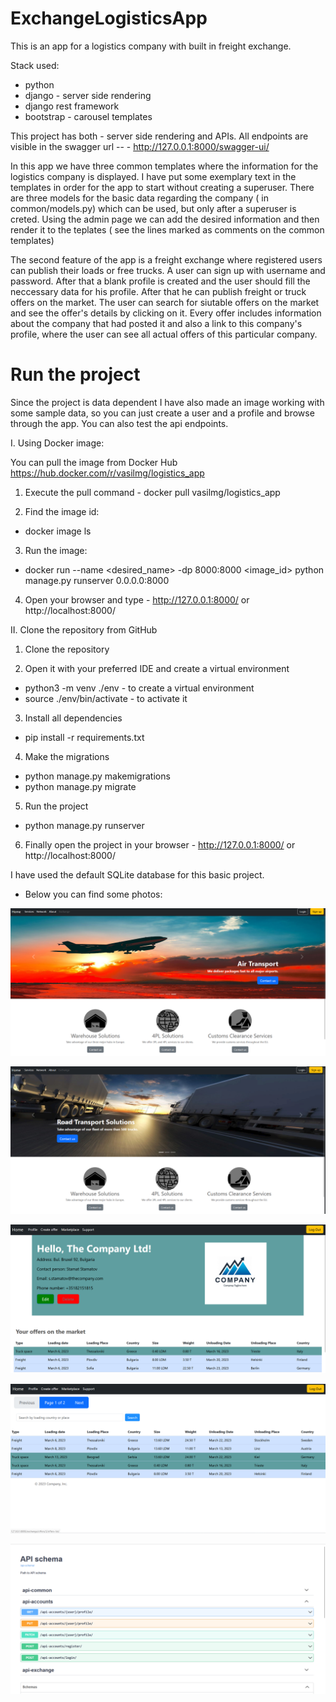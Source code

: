 # ExchangeLogisticsApp
This is an app for a logistics company with built in freight exchange.

Stack used:
 - python
 - django - server side rendering
 - django rest framework
 - bootstrap - carousel templates
 
 This project has both - server side rendering and APIs.
 All endpoints are visible in the swagger url -- - http://127.0.0.1:8000/swagger-ui/
 
 
 
 In this app we have three common templates where the information for the logistics company is displayed.
 I have put some exemplary text in the templates in order for the app to start without creating a superuser.
 There are three models for the basic data regarding the company ( in common/models.py) which can be used, but only after a superuser is creted.
 Using the admin page we can add the desired information and then render it to the teplates ( see the lines marked as comments on the common templates)
 
 The second feature of the app is a freight exchange where registered users can publish their loads or free trucks.
 A user can sign up with username and password. After that a blank profile is created and the user should fill the neccessary data for his profile.
 After that he can publish freight or truck offers on the market. The user can search for siutable offers on the market and see the offer's details by clicking on it.
 Every offer includes information about the company that had posted it and also a link to this company's profile, where the user can see all actual offers of this particular company.
 
 # Run the project
 Since the project is data dependent I have also made an image working with some sample data, so you can just create a user and a profile and browse through the app.
 You can also test the api endpoints.
 
 I. Using Docker image:
 
 You can pull the image from Docker Hub https://hub.docker.com/r/vasilmg/logistics_app
 
 1. Execute the pull command - docker pull vasilmg/logistics_app
 
 2. Find the image id:
 - docker image ls
 
 3. Run the image:
 - docker run --name <desired_name>  -dp 8000:8000 <image_id> python manage.py runserver 0.0.0.0:8000
 
 4. Open your browser and type - http://127.0.0.1:8000/ or http://localhost:8000/
 
 II. Clone the repository from GitHub
 
 1. Clone the repository

 2. Open it with your preferred IDE and create a virtual environment
 - python3 -m venv ./env   - to create a virtual environment
 - source ./env/bin/activate - to activate it
 
 3. Install all dependencies
  - pip install -r requirements.txt
  
 4. Make the migrations
  - python manage.py makemigrations
  - python manage.py migrate
 
 5. Run the project
 - python manage.py runserver

 6. Finally open the project in your browser - http://127.0.0.1:8000/ or http://localhost:8000/
 
 I have used the default SQLite database for this basic project.
 
  - Below you can find some photos:
 
![front page](https://github.com/VasilMG/Django-ExchangeLogisticsApp/blob/main/Screenshots/Screenshot%202023-03-05%20233520.png)

![front page](https://github.com/VasilMG/Django-ExchangeLogisticsApp/blob/main/Screenshots/Screenshot%202023-03-05%20233434.png)

![front page](https://github.com/VasilMG/Django-ExchangeLogisticsApp/blob/main/Screenshots/Screenshot%202023-03-05%20231650.png)

![front page](https://github.com/VasilMG/Django-ExchangeLogisticsApp/blob/main/Screenshots/Screenshot%202023-03-05%20232347.png)

![front page](https://github.com/VasilMG/Django-ExchangeLogisticsApp/blob/main/Screenshots/Screenshot%202023-03-11%20232327.png)


